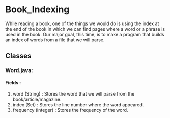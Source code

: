 # Book_Indexing
While reading a book, one of the things we would do is using the index at the end of the book in which we can find pages where a word or a phrase is used in the book. Our major goal, this time, is to make a program that builds an index of words from a file that we will parse.

## Classes 
### Word.java:
#### Fields : 
1. word (String) : Stores the word that we will parse from the book/article/magazine.
2. index (Set<Integer>) : Stores the line number where the word appeared.
3. frequency (integer) : Stores the frequency of the word.


